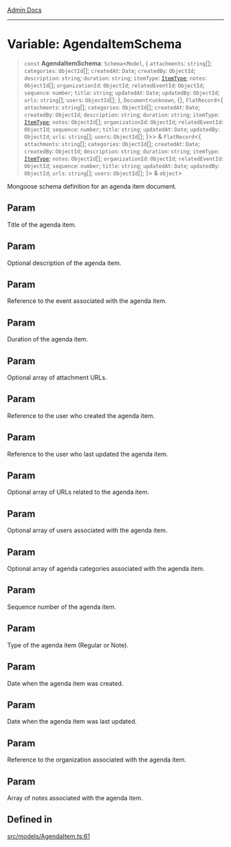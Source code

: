 [Admin Docs](/)

***

# Variable: AgendaItemSchema

> `const` **AgendaItemSchema**: `Schema`\<`Model`, \{ `attachments`: `string`[]; `categories`: `ObjectId`[]; `createdAt`: `Date`; `createdBy`: `ObjectId`; `description`: `string`; `duration`: `string`; `itemType`: [`ItemType`](../enumerations/ItemType.md); `notes`: `ObjectId`[]; `organizationId`: `ObjectId`; `relatedEventId`: `ObjectId`; `sequence`: `number`; `title`: `string`; `updatedAt`: `Date`; `updatedBy`: `ObjectId`; `urls`: `string`[]; `users`: `ObjectId`[]; \}, `Document`\<`unknown`, \{\}, `FlatRecord`\<\{ `attachments`: `string`[]; `categories`: `ObjectId`[]; `createdAt`: `Date`; `createdBy`: `ObjectId`; `description`: `string`; `duration`: `string`; `itemType`: [`ItemType`](../enumerations/ItemType.md); `notes`: `ObjectId`[]; `organizationId`: `ObjectId`; `relatedEventId`: `ObjectId`; `sequence`: `number`; `title`: `string`; `updatedAt`: `Date`; `updatedBy`: `ObjectId`; `urls`: `string`[]; `users`: `ObjectId`[]; \}\>\> & `FlatRecord`\<\{ `attachments`: `string`[]; `categories`: `ObjectId`[]; `createdAt`: `Date`; `createdBy`: `ObjectId`; `description`: `string`; `duration`: `string`; `itemType`: [`ItemType`](../enumerations/ItemType.md); `notes`: `ObjectId`[]; `organizationId`: `ObjectId`; `relatedEventId`: `ObjectId`; `sequence`: `number`; `title`: `string`; `updatedAt`: `Date`; `updatedBy`: `ObjectId`; `urls`: `string`[]; `users`: `ObjectId`[]; \}\> & `object`\>

Mongoose schema definition for an agenda item document.

## Param

Title of the agenda item.

## Param

Optional description of the agenda item.

## Param

Reference to the event associated with the agenda item.

## Param

Duration of the agenda item.

## Param

Optional array of attachment URLs.

## Param

Reference to the user who created the agenda item.

## Param

Reference to the user who last updated the agenda item.

## Param

Optional array of URLs related to the agenda item.

## Param

Optional array of users associated with the agenda item.

## Param

Optional array of agenda categories associated with the agenda item.

## Param

Sequence number of the agenda item.

## Param

Type of the agenda item (Regular or Note).

## Param

Date when the agenda item was created.

## Param

Date when the agenda item was last updated.

## Param

Reference to the organization associated with the agenda item.

## Param

Array of notes associated with the agenda item.

## Defined in

[src/models/AgendaItem.ts:61](https://github.com/Suyash878/talawa-api/blob/cfd688207611ba245c99edd8dbaccb2cdbf6a043/src/models/AgendaItem.ts#L61)
